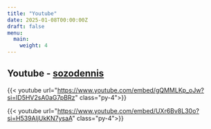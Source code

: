```yaml
---
title: "Youtube"
date: 2025-01-08T00:00:00Z
draft: false
menu: 
  main: 
    weight: 4
---
```

## Youtube - [sozodennis](https://www.youtube.com/@sozodennis5316)

{{< youtube url="https://www.youtube.com/embed/gQMMLKp_oJw?si=ID5HV2sA0aG7pBRz" class="py-4">}}

{{< youtube url="https://www.youtube.com/embed/UXr6Bv8L30o?si=H539AljUkKN7ysaA" class="py-4">}}
